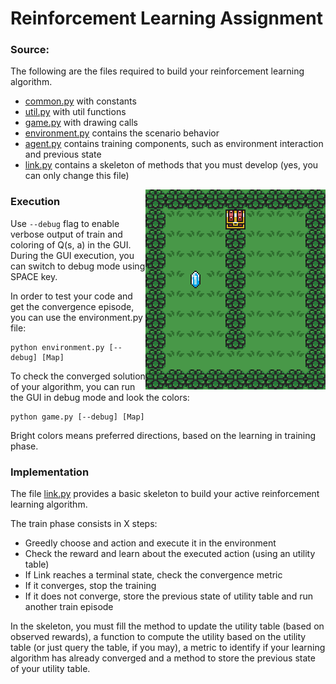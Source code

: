 # Reinforcement Learning Assignment

### Source:
The following are the files required to build your reinforcement learning algorithm.

- [common.py](common.py) with constants
- [util.py](util.py) with util functions
- [game.py](game.py) with drawing calls
- [environment.py](environment.py) contains the scenario behavior
- [agent.py](agent.py) contains training components, such as environment interaction and previous state
- [link.py](link.py) contains a skeleton of methods that you must develop (yes, you can only change this file)

<a href="img/anim.gif" target="_blank">
<img src="img/anim.gif" align="right" width="288" height="320" title="Normal and debug mode" border="0"/>
</a>

### Execution

Use ```--debug``` flag to enable verbose output of train and coloring of Q(s, a) in the GUI.
During the GUI execution, you can switch to debug mode using SPACE key.

In order to test your code and get the convergence episode, you can use the environment.py file:
```
python environment.py [--debug] [Map]
```

To check the converged solution of your algorithm, you can run the GUI in debug mode and look the colors:
```
python game.py [--debug] [Map]
```
Bright colors means preferred directions, based on the learning in training phase.

### Implementation

The file [link.py](link.py) provides a basic skeleton to build your active reinforcement learning algorithm.

The train phase consists in X steps:
- Greedly choose and action and execute it in the environment
- Check the reward and learn about the executed action (using an utility table)
- If Link reaches a terminal state, check the convergence metric
- If it converges, stop the training
- If it does not converge, store the previous state of utility table and run another train episode

In the skeleton, you must fill the method to update the utility table (based on observed rewards),
a function to compute the utility based on the utility table (or just query the table, if you may),
a metric to identify if your learning algorithm has already converged and a method to store the
previous state of your utility table.
